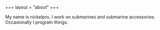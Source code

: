 +++
layout = "about"
+++

My name is nickelpro, I work on submarines and submarine accessories.
Occasionally I program things.
